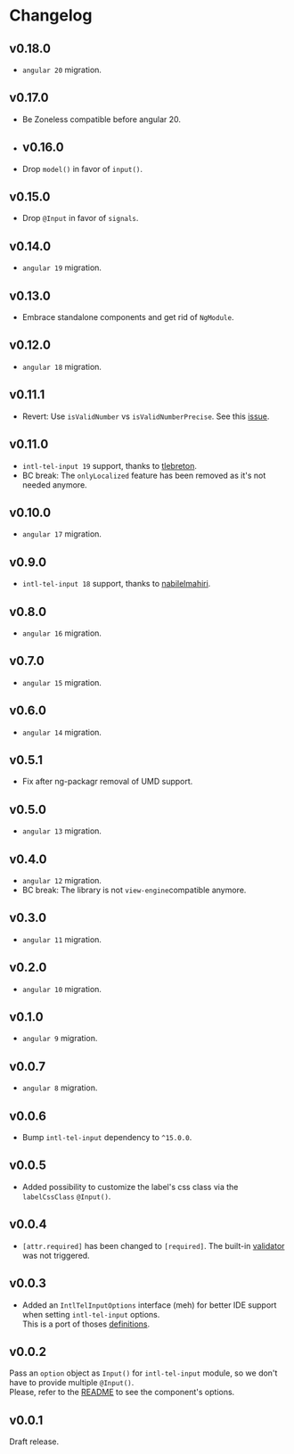 # Changelog

## v0.18.0

- `angular 20` migration.

## v0.17.0

- Be Zoneless compatible before angular 20.
 
- ## v0.16.0

- Drop `model()` in favor of `input()`.

## v0.15.0

- Drop `@Input` in favor of `signals`.

## v0.14.0

- `angular 19` migration.

## v0.13.0

- Embrace standalone components and get rid of `NgModule`.

## v0.12.0

- `angular 18` migration.
 
## v0.11.1

- Revert: Use `isValidNumber` vs `isValidNumberPrecise`. See this [issue](https://github.com/mpalourdio/intl-tel-input-ng/issues/50).

## v0.11.0

- `intl-tel-input 19`  support, thanks to [tlebreton](https://github.com/tlebreton).
- BC break: The `onlyLocalized` feature has been removed as it's not needed anymore.

## v0.10.0

- `angular 17` migration.

## v0.9.0

- `intl-tel-input 18` support, thanks to [nabilelmahiri](https://github.com/nabilelmahiri).
 
## v0.8.0

- `angular 16` migration.

## v0.7.0

- `angular 15` migration.
 
## v0.6.0

- `angular 14` migration.

## v0.5.1

- Fix after ng-packagr removal of UMD support.

## v0.5.0

- `angular 13` migration.

## v0.4.0

- `angular 12` migration.
- BC break: The library is not `view-engine`compatible anymore.

## v0.3.0

- `angular 11` migration.

## v0.2.0

- `angular 10` migration.

## v0.1.0

- `angular 9` migration.

## v0.0.7

- `angular 8` migration.

## v0.0.6

- Bump `intl-tel-input` dependency to `^15.0.0`.

## v0.0.5

- Added possibility to customize the label's css class via the `labelCssClass` `@Input()`.

## v0.0.4

- `[attr.required]` has been changed to `[required]`. The built-in [validator](https://angular.io/api/forms/RequiredValidator) was not triggered.

## v0.0.3

- Added an `IntlTelInputOptions` interface (meh) for better IDE support when setting `intl-tel-input` options.  
This is a port of thoses [definitions](https://github.com/DefinitelyTyped/DefinitelyTyped/blob/fda699244c8d6de167e57dd6f5e901e617e5a7b5/types/intl-tel-input/index.d.ts).

## v0.0.2

Pass an `option` object as `Input()` for `intl-tel-input` module, so we don't have to provide multiple `@Input()`.  
Please, refer to the [README](README.md#options) to see the component's options.

## v0.0.1

Draft release.
